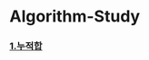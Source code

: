 # Algorithm-Study

### [1.누적합](https://github.com/dhksrl997/Algorithm-study/tree/main/src/main/java/PreFixSum)
